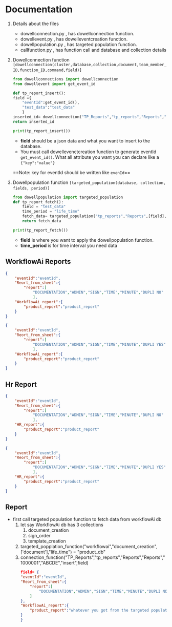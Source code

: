 # Documentation
    
1.  Details about the files

    - dowellconnection.py , has dowellconnection function.
    - dowellevent.py , has dowelleventcreation function.
    - dowellpopulation.py , has targeted population function. 
    - callfunction.py , has function call and database and collection details
2.  Dowellconnection function `[dowellconnection(cluster,database,collection,document,team_member_ID,function_ID,command,field)]`
&nbsp;
    ```python
    from dowellconnections import dowellconnection
    from dowellevent import get_event_id

    def tp_report_insert():
    field ={
        "eventId":get_event_id(),
        "test_data":"test_data" 
        }
    inserted_id= dowellconnection("TP_Reports","tp_reports","Reports","Reports","1000001","ABCDE","insert",field)
    return inserted_id

    print(tp_report_insert())
    ```
    - **field** should be a json data and what you want to insert to the database.
    - You must call dowellevenctcreation function to generate eventId `get_event_id()`. What all attribute you want you can declare like a `{"key":"value"}` &nbsp;

    ==Note: key for eventId should be written like `evenId`== 
&nbsp;
3. Dowellpopulation function `[targeted_population(database, collection, fields, period)]`
&nbsp;
    ```python
    from dowellpopulation import targeted_population
    def tp_report_fetch():
        field = "test_data"
        time_period = "life_time"
        fetch_data= targeted_population("tp_reports","Reports",[field],time_period)
        return fetch_data

    print(tp_report_fetch())
    ```
    - **field** is where you want to apply the dowellpopulation function.
    - **time_period** is for time interval you need data 


## WorkflowAi Reports
```json
{
    "eventId":"eventId",
    "Reort_from_sheet":{
        "report":[
            "DOCUMENTATION","ADMIN","SIGN","TIME","MINUTE","DUPLI NO"
            ],
    "WorkflowAi_report":{
        "product_report":"product_report"
    }
}
```
```json
{
    "eventId":"eventId",
    "Reort_from_sheet":{
        "report":[
            "DOCUMENTATION","ADMIN","SIGN","TIME","MINUTE","DUPLI YES"
            ],
    "WorkflowAi_report":{
        "product_report":"product_report"
    }
}
```

## Hr Report
```json
{
    "eventId":"eventId",
    "Reort_from_sheet":{
        "report":[
            "DOCUMENTATION","ADMIN","SIGN","TIME","MINUTE","DUPLI NO"
            ],
    "HR_report":{
        "product_report":"product_report"
    }
}
```
```json
{
    "eventId":"eventId",
    "Reort_from_sheet":{
        "report":[
            "DOCUMENTATION","ADMIN","SIGN","TIME","MINUTE","DUPLI YES"
            ],
    "HR_report":{
        "product_report":"product_report"
    }
}
```




## Report 

- first call targeted population function to fetch data from workflowAi db
    1. let say WorkflowAi db has 3 collections
        1. document_creation
        2. sign_order
        3. template_creation
    2.  targeted_popplation_function("workflowai","document_creation",['document'],"life_time") = "product_db"
    3. connection_function("TP_Reports","tp_reports","Reports","Reports","1000001","ABCDE","insert",field)
        ```json
        field= {
        "eventId":"eventId",
        "Reort_from_sheet":{
            "report":[
                "DOCUMENTATION","ADMIN","SIGN","TIME","MINUTE","DUPLI NO"
            ]
        },
        "WorkflowAi_report":{
            "product_report":"whatever you got from the targeted population function in line number 2"
        }
        }   
        ```